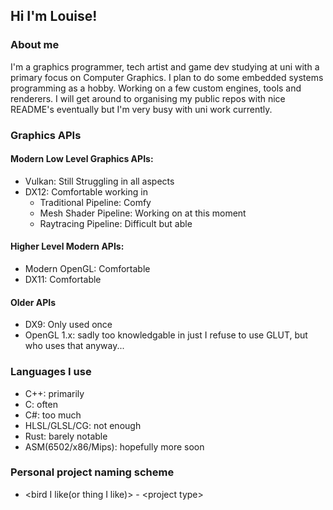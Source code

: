 ## Hi I'm Louise!

### About me
I'm a graphics programmer, tech artist and game dev studying at uni with a primary focus on Computer Graphics.
I plan to do some embedded systems programming as a hobby.
Working on a few custom engines, tools and renderers.
I will get around to organising my public repos with nice README's eventually but I'm very busy with uni work currently.

### Graphics APIs
#### Modern Low Level Graphics APIs:
- Vulkan: Still Struggling in all aspects
- DX12: Comfortable working in
  - Traditional Pipeline: Comfy
  - Mesh Shader Pipeline: Working on at this moment
  - Raytracing Pipeline: Difficult but able
#### Higher Level Modern APIs:
- Modern OpenGL: Comfortable
- DX11: Comfortable
#### Older APIs
- DX9: Only used once
- OpenGL 1.x: sadly too knowledgable in just I refuse to use GLUT, but who uses that anyway...

### Languages I use
- C++: primarily
- C: often
- C#: too much
- HLSL/GLSL/CG: not enough
- Rust: barely notable
- ASM(6502/x86/Mips): hopefully more soon

### Personal project naming scheme
- &lt;bird I like(or thing I like)&gt; - &lt;project type&gt;
